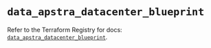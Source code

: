 # `data_apstra_datacenter_blueprint`

Refer to the Terraform Registry for docs: [`data_apstra_datacenter_blueprint`](https://registry.terraform.io/providers/juniper/apstra/0.94.0/docs/data-sources/datacenter_blueprint).
